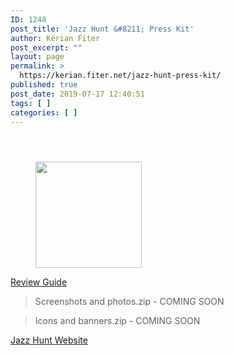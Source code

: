 ```yaml
---
ID: 1248
post_title: 'Jazz Hunt &#8211; Press Kit'
author: Kérian Fiter
post_excerpt: ""
layout: page
permalink: >
  https://kerian.fiter.net/jazz-hunt-press-kit/
published: true
post_date: 2019-07-17 12:40:51
tags: [ ]
categories: [ ]
---
```

<!-- wp:spacer {"height":28} -->

<div style="height:28px" aria-hidden="true" class="wp-block-spacer">
</div>

<!-- /wp:spacer -->

<!-- wp:image {"align":"right","id":1644,"width":170,"height":170,"sizeSlug":"large"} -->

<div class="wp-block-image">
  <figure class="alignright size-large is-resized"><img src="https://kerian.fiter.net/wp-content/uploads/2020/03/logo-1-with-long-shadow-512-blue-radial-rounded-and-shadow-1.png" alt="" class="wp-image-1644" width="170" height="170" /></figure>
</div>

<!-- /wp:image -->

<!-- wp:paragraph -->

<a href="https://docs.google.com/document/d/113E_t5XzS55QyrvtIFyFxQTnuSMYTm5bMnVGki_G-WI/edit?usp=sharing" target="_blank" rel="noreferrer noopener" aria-label=" (opens in a new tab)">Review Guide</a>

<!-- /wp:paragraph -->

<!-- wp:quote -->

<blockquote class="wp-block-quote">
  <p>
    Screenshots and photos.zip - COMING SOON
  </p>
</blockquote>

<!-- /wp:quote -->

<!-- wp:quote -->

<blockquote class="wp-block-quote">
  <p>
    Icons and banners.zip - COMING SOON
  </p>
</blockquote>

<!-- /wp:quote -->

<!-- wp:button {"textColor":"red"} -->

<div class="wp-block-button">
  <a class="wp-block-button__link has-text-color has-red-color" href="https://kerian.fiter.net/jazz-hunt/">Jazz Hunt Website</a>
</div>

<!-- /wp:button -->